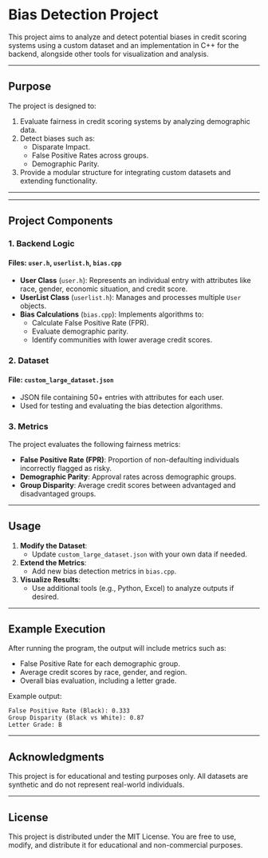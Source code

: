 # Bias Detection Project

This project aims to analyze and detect potential biases in credit scoring systems using a custom dataset and an implementation in C++ for the backend, alongside other tools for visualization and analysis.

---

## **Purpose**

The project is designed to:
1. Evaluate fairness in credit scoring systems by analyzing demographic data.
2. Detect biases such as:
   - Disparate Impact.
   - False Positive Rates across groups.
   - Demographic Parity.
3. Provide a modular structure for integrating custom datasets and extending functionality.

---


---

## **Project Components**

### **1. Backend Logic**
#### **Files**: `user.h`, `userlist.h`, `bias.cpp`
- **User Class** (`user.h`): Represents an individual entry with attributes like race, gender, economic situation, and credit score.
- **UserList Class** (`userlist.h`): Manages and processes multiple `User` objects.
- **Bias Calculations** (`bias.cpp`): Implements algorithms to:
  - Calculate False Positive Rate (FPR).
  - Evaluate demographic parity.
  - Identify communities with lower average credit scores.

### **2. Dataset**
#### **File**: `custom_large_dataset.json`
- JSON file containing 50+ entries with attributes for each user.
- Used for testing and evaluating the bias detection algorithms.

### **3. Metrics**
The project evaluates the following fairness metrics:
- **False Positive Rate (FPR)**: Proportion of non-defaulting individuals incorrectly flagged as risky.
- **Demographic Parity**: Approval rates across demographic groups.
- **Group Disparity**: Average credit scores between advantaged and disadvantaged groups.

---

## **Usage**

1. **Modify the Dataset**:
   - Update `custom_large_dataset.json` with your own data if needed.
2. **Extend the Metrics**:
   - Add new bias detection metrics in `bias.cpp`.
3. **Visualize Results**:
   - Use additional tools (e.g., Python, Excel) to analyze outputs if desired.

---

## **Example Execution**

After running the program, the output will include metrics such as:
- False Positive Rate for each demographic group.
- Average credit scores by race, gender, and region.
- Overall bias evaluation, including a letter grade.

Example output:

```
False Positive Rate (Black): 0.333
Group Disparity (Black vs White): 0.87
Letter Grade: B
```

---

## **Acknowledgments**

This project is for educational and testing purposes only. All datasets are synthetic and do not represent real-world individuals.

---

## **License**
This project is distributed under the MIT License. You are free to use, modify, and distribute it for educational and non-commercial purposes.

